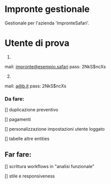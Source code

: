 # Impronte gestionale

Gestionale per l'azienda 'ImpronteSafari'.

# Utente di prova 
1. 
mail: impronte@esempio.safari
pass: 2NkS$ncXs

2. 
mail: a@b.it
pass: 2NkS$ncXs


### Da fare: 

[] duplicazione preventivo

[] pagamenti

[] personalizzazione impostazioni utente loggato

[] tabelle altre entities

## Far fare: 

[] scrittura workflows in "analisi funzionale"

[] stile e responsiveness
